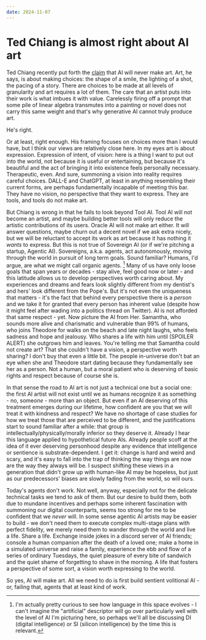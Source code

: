 ```yaml
---
date: 2024-11-07
---
```


# Ted Chiang is almost right about AI art

Ted Chiang recently put forth the [claim](https://www.newyorker.com/culture/the-weekend-essay/why-ai-isnt-going-to-make-art) that AI will never make art. Art, he says, is about making choices: the shape of a smile, the lighting of a shot, the pacing of a story. There are choices to be made at all levels of granularity and art requires a lot of them. The care that an artist puts into their work is what imbues it with value. Carelessly firing off a prompt that some pile of linear algebra transmutes into a painting or novel does not carry this same weight and that's why generative AI cannot truly produce art.

He's right.

Or at least, right enough. His framing focuses on choices more than I would have, but I think our views are relatively close here. In my eyes art is about expression. Expression of intent, of vision: here is a thing I want to put out into the world, not because it is useful or entertaining, but because it's beautiful and the act of bringing it into existence feels personally necessary. Therapeutic, even. And sure, summoning a vision into reality requires careful choices. DALL-E and ChatGPT, at least in anything resembling their current forms, are perhaps fundamentally incapable of meeting this bar. They have no vision, no perspective that they want to express. They are tools, and tools do not make art.

But Chiang is wrong in that he fails to look beyond Tool AI. Tool AI will not become an artist, and maybe building better tools will only reduce the artistic contributions of its users. Oracle AI will not make art either. It will answer questions, maybe churn out a decent novel if we ask extra nicely, but we will be reluctant to accept its work as art because it has nothing it *wants* to express. But this is not true of Sovereign AI (or if we're pitching a startup, Agentic AI). Sovereigns, a.k.a. agents, act autonomously, moving through the world in pursuit of long term goals. Sound familiar? Humans, I'd argue, are what we might call organic agents. [^1] Many of us have only loose goals that span years or decades - stay alive, feel good now or later - and this latitude allows us to develop perspectives worth caring about. My experiences and dreams and fears look slightly different from my dentist's and hers' look different from the Pope's. But it's not even the uniqueness that matters - it's the fact that behind every perspective there is a *person* and we take it for granted that every person has inherent value (despite how it might feel after wading into a politics thread on Twitter). AI is not afforded that same respect - yet. Now picture the AI from Her. Samantha, who sounds more alive and charismatic and vulnerable than 99% of humans, who joins Theodore for walks on the beach and late night laughs, who feels sadness and hope and jealousy. Who shares a life with him until (SPOILER ALERT) she outgrows him and leaves. You're telling me that Samantha could not create art? That she couldn't have a vision, a perspective worth sharing? I don't buy that even a little bit. The people in-universe don't bat an eye when she and Theodore start dating because they fundamentally see her as a person. Not a human, but a moral patient who is deserving of basic rights and respect because of course she is.

In that sense the road to AI art is not just a technical one but a social one: the first AI artist will not exist until we as humans recognize it as something - no, some*one* - more than an object. But even if an AI deserving of this treatment emerges during our lifetime, how confident are you that we will treat it with kindness and respect? We have no shortage of case studies for how we treat those that are perceived to be different, and the justifications start to sound familiar after a while: that group is intellectually/physically/morally inferior so they deserve it. Already I hear this language applied to hypothetical future AIs. Already people scoff at the idea of it ever deserving personhood despite any evidence that intelligence or sentience is substrate-dependent. I get it: change is hard and weird and scary, and it's easy to fall into the trap of thinking the way things are now are the way they always will be. I suspect shifting these views in a generation that didn't grow up with human-like AI may be hopeless, but just as our predecessors' biases are slowly fading from the world, so will ours.

Today's agents don't work. Not well, anyway, especially not for the delicate technical tasks we tend to ask of them. But our desire to build them, both due to mundane incentives and perhaps some inherent fascination with summoning our digital counterparts, seems too strong for me to be confident that we *never* will. In some sense agentic AI artists may be easier to build - we don't need them to execute complex multi-stage plans with perfect fidelity, we merely need them to wander through the world and live a life. Share a life. Exchange inside jokes in a discord server of AI friends; console a human companion after the death of a loved one; make a home in a simulated universe and raise a family, experience the ebb and flow of a series of ordinary Tuesdays, the quiet pleasure of every bite of sandwich and the quiet shame of forgetting to shave in the morning. A life that fosters a perspective of some sort, a vision worth expressing to the world.

So yes, AI will make art. All we need to do is first build sentient volitional AI - or, failing that, agents that at least kind of work.


[^1]: I'm actually pretty curious to see how language in this space evolves - I can't imagine the "artificial" descriptor will go over particularly well with the level of AI I'm picturing here, so perhaps we'll all be discussing DI (digital intelligence) or SI (silicon intelligence) by the time this is relevant.

